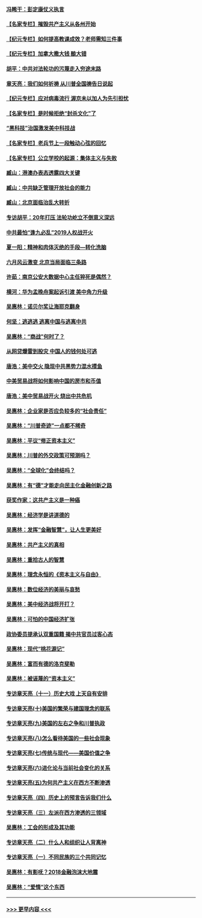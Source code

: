#### [冯睎干：彭定康仗义执言](../pages/nsc423/n13573222.md?t=04010406) 
#### [【名家专栏】摧毁共产主义从各州开始](../pages/nsc423/n13076376.md?t=04010406) 
#### [【纪元专栏】如何提高教课成效？老师需知三件事](../pages/nsc423/n12417848.md?t=04010406) 
#### [【纪元专栏】加拿大撒大钱 酿大错](../pages/nsc423/n12406564.md?t=04010406) 
#### [胡平：中共对法轮功的污蔑走入穷途末路](../pages/nsc423/n12266737.md?t=04010406) 
#### [章天亮：我们如何祈祷 从川普全国祷告日说起](../pages/nsc423/n11944627.md?t=04010406) 
#### [【纪元专栏】应对病毒流行 渥京未以加人为先引担忧](../pages/nsc423/n11875714.md?t=04010406) 
#### [【名家专栏】是时候拒绝“封杀文化”了](../pages/nsc423/n11814093.md?t=04010406) 
#### [“黑科技”治国激发美中科技战](../pages/nsc423/n11638056.md?t=04010406) 
#### [【名家专栏】老兵节上一段触动心弦的回忆](../pages/nsc423/n11646016.md?t=04010406) 
#### [【名家专栏】公立学校的起源：集体主义与失败](../pages/nsc423/n11601833.md?t=04010406) 
#### [臧山：港澳办表态透露四大关键](../pages/nsc423/n11421628.md?t=04010406) 
#### [臧山：中共缺乏管理开放社会的能力](../pages/nsc423/n11407457.md?t=04010406) 
#### [臧山：北京面临治乱大转折](../pages/nsc423/n11406895.md?t=04010406) 
#### [专访胡平：20年打压 法轮功屹立不倒意义深远](../pages/nsc423/n11398800.md?t=04010406) 
#### [中共最怕“逢九必乱”2019人权战开火](../pages/nsc423/n11385248.md?t=04010406) 
#### [夏一阳：精神和肉体灭绝的手段—转化洗脑](../pages/nsc423/n11368250.md?t=04010406) 
#### [六月风云激变 北京当局面临三条路](../pages/nsc423/n11313668.md?t=04010406) 
#### [许茹：南京公安大数据中心主任猝死是偶然？](../pages/nsc423/n11064744.md?t=04010406) 
#### [横河：华为孟晚舟案起诉引渡 美中角力升级](../pages/nsc423/n11027230.md?t=04010406) 
#### [吴惠林：诺贝尔奖让海耶克翻身](../pages/nsc423/n10890049.md?t=04010406) 
#### [何坚：逃逃逃 逃离中国与逃离中共](../pages/nsc423/n10592891.md?t=04010406) 
#### [吴惠林：“商战”何时了？](../pages/nsc423/n10573558.md?t=04010406) 
#### [从网贷爆雷到股灾 中国人的钱何处可逃](../pages/nsc423/n10572800.md?t=04010406) 
#### [唐浩：美中交火 隐现中共黑势力混水摸鱼](../pages/nsc423/n10544040.md?t=04010406) 
#### [中美贸易战将如何影响中国的房市和币值](../pages/nsc423/n10543697.md?t=04010406) 
#### [唐浩：美中贸易战开火 烧出中共危机](../pages/nsc423/n10540126.md?t=04010406) 
#### [吴惠林：企业家是否应负较多的“社会责任”](../pages/nsc423/n10535022.md?t=04010406) 
#### [吴惠林：“川普奇迹”一点都不稀奇](../pages/nsc423/n10512808.md?t=04010406) 
#### [吴惠林：平议“修正资本主义”](../pages/nsc423/n10495724.md?t=04010406) 
#### [吴惠林：川普的外交政策可预测吗？](../pages/nsc423/n10462387.md?t=04010406) 
#### [吴惠林：“全球化”会终结吗？](../pages/nsc423/n10452838.md?t=04010406) 
#### [吴惠林：有“德”才能走向民主化金融创新之路](../pages/nsc423/n10432292.md?t=04010406) 
#### [获奖作家：这共产主义是一种癌](../pages/nsc423/n10431541.md?t=04010406) 
#### [吴惠林：经济学是讲道德的](../pages/nsc423/n10398014.md?t=04010406) 
#### [吴惠林：发挥“金融智慧”，让人生更美好](../pages/nsc423/n10375019.md?t=04010406) 
#### [吴惠林：共产主义的真相](../pages/nsc423/n10351394.md?t=04010406) 
#### [吴惠林：重拾古人的智慧](../pages/nsc423/n10337691.md?t=04010406) 
#### [吴惠林：理念永恒的《资本主义与自由》](../pages/nsc423/n10316274.md?t=04010406) 
#### [吴惠林：数位经济的美丽与哀愁](../pages/nsc423/n10292946.md?t=04010406) 
#### [吴惠林：美中经济战将开打？](../pages/nsc423/n10258825.md?t=04010406) 
#### [吴惠林：可怕的中国经济扩张](../pages/nsc423/n10219147.md?t=04010406) 
#### [政协委员提承认双重国籍 揭中共官员过客心态](../pages/nsc423/n10208809.md?t=04010406) 
#### [吴惠林：现代“桃花源记”](../pages/nsc423/n10185234.md?t=04010406) 
#### [吴惠林：富而有德的洛克斐勒](../pages/nsc423/n10142264.md?t=04010406) 
#### [吴惠林：被诬蔑的“资本主义”](../pages/nsc423/n10124816.md?t=04010406) 
#### [专访章天亮（十一）历史大戏 上天自有安排](../pages/nsc423/n10094905.md?t=04010406) 
#### [专访章天亮(十)美国的繁荣与建国理念的联系](../pages/nsc423/n10094899.md?t=04010406) 
#### [专访章天亮(九)美国的左右之争和川普执政](../pages/nsc423/n10094889.md?t=04010406) 
#### [专访章天亮(八)怎么看待美国的一些社会现象](../pages/nsc423/n10094857.md?t=04010406) 
#### [专访章天亮(七)传统与现代——美国价值之争](../pages/nsc423/n10093140.md?t=04010406) 
#### [专访章天亮(六)进化论与当前社会变化的关系](../pages/nsc423/n10092036.md?t=04010406) 
#### [专访章天亮(五)为何共产主义在西方不断渗透](../pages/nsc423/n10083620.md?t=04010406) 
#### [专访章天亮（四）历史上的预言告诉我们什么](../pages/nsc423/n10083606.md?t=04010406) 
#### [专访章天亮（三）左派在西方渗透的三领域](../pages/nsc423/n10081115.md?t=04010406) 
#### [吴惠林：工会的形成及其功能](../pages/nsc423/n10080633.md?t=04010406) 
#### [专访章天亮（二）什么人和组织让人背离神](../pages/nsc423/n10076637.md?t=04010406) 
#### [专访章天亮（一）不同民族的三个共同记忆](../pages/nsc423/n10074188.md?t=04010406) 
#### [吴惠林：有影呒？2018金融泡沫大地震](../pages/nsc423/n10040534.md?t=04010406) 
#### [吴惠林：“爱情”这个东西](../pages/nsc423/n10019423.md?t=04010406) 

----
#### [ >>> 更早内容 <<< ](../indexes/nsc423-earlier.md)
